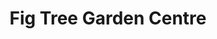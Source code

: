 ---
title: "Fig Tree Garden Centre"
url: /castlebridge/fig-tree-garden-centre/
shop: garden centre
---